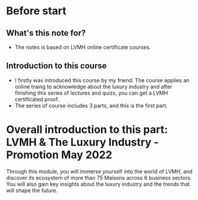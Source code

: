 # Before start
## What's this note for?
- The notes is based on LVMH online certificate courses.

## Introduction to this course
- I firstly was introduced this course by my friend. The course applies an online traing to acknowledge about the luxury industry and after finishing this series of lectures and quizs, you can get a LVMH certificated proof.
- The series of course includes 3 parts, and this is the first part.

# Overall introduction to this part: LVMH & The Luxury Industry - Promotion May 2022
Through this module, you will immerse yourself into the world of LVMH, and discover its ecosystem of more than 75 Maisons across 6 business sectors. You will also gain key insights about the luxury industry and the trends that will shape the future.

